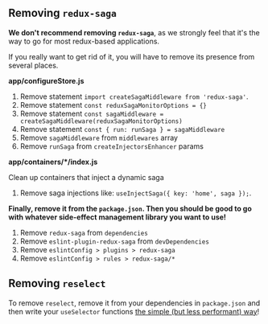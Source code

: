 ## Removing `redux-saga`

**We don't recommend removing `redux-saga`**, as we strongly feel that it's the
way to go for most redux-based applications.

If you really want to get rid of it, you will have to remove its presence from several places.

**app/configureStore.js**

1.  Remove statement `import createSagaMiddleware from 'redux-saga'`.
2.  Remove statement `const reduxSagaMonitorOptions = {}`
3.  Remove statement `const sagaMiddleware = createSagaMiddleware(reduxSagaMonitorOptions)`
4.  Remove statement `const { run: runSaga } = sagaMiddleware`
5.  Remove `sagaMiddleware` from `middlewares` array
6.  Remove `runSaga` from `createInjectorsEnhancer` params

**app/containers/\*/index.js**

Clean up containers that inject a dynamic saga

1.  Remove saga injections like: `useInjectSaga({ key: 'home', saga });`.

**Finally, remove it from the `package.json`. Then you should be good to go with whatever
side-effect management library you want to use!**

1.  Remove `redux-saga` from `dependencies`
2.  Remove `eslint-plugin-redux-saga` from `devDependencies`
3.  Remove `eslintConfig > plugins > redux-saga`
4.  Remove `eslintConfig > rules > redux-saga/*`

## Removing `reselect`

To remove `reselect`, remove it from your dependencies in `package.json` and then write
your `useSelector` functions [the simple (but less performant) way](https://react-redux.js.org/api/hooks#useselector-examples)!

